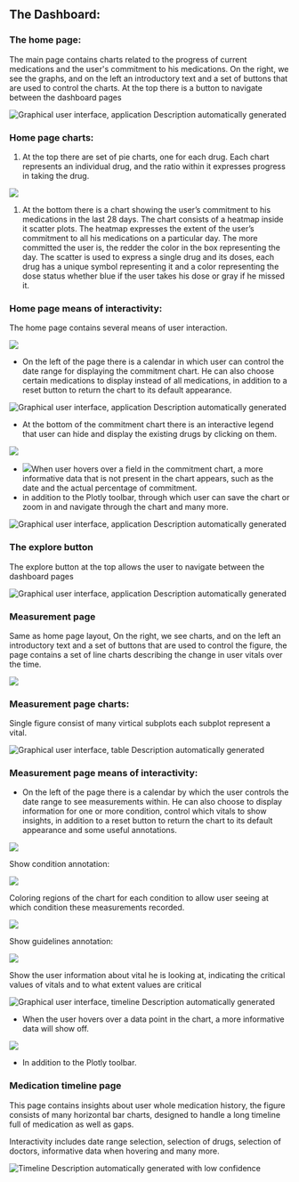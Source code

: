 ## The Dashboard:

### The home page:

The main page contains charts related to the progress of current medications and the user's commitment to his medications. On the right, we see the graphs, and on the left an introductory text and a set of buttons that are used to control the charts. At the top there is a button to navigate between the dashboard pages

![Graphical user interface, application Description automatically generated](media/5934f0f4bc75dc7f9c43f51ffa85d58d.jpg)

### Home page charts:

1.  At the top there are set of pie charts, one for each drug. Each chart represents an individual drug, and the ratio within it expresses progress in taking the drug.

![](media/448603f5e1758fd8f9362b9c5a4d9e3a.jpeg)

1.  At the bottom there is a chart showing the user’s commitment to his medications in the last 28 days. The chart consists of a heatmap inside it scatter plots. The heatmap expresses the extent of the user’s commitment to all his medications on a particular day. The more committed the user is, the redder the color in the box representing the day. The scatter is used to express a single drug and its doses, each drug has a unique symbol representing it and a color representing the dose status whether blue if the user takes his dose or gray if he missed it.

### Home page means of interactivity:

The home page contains several means of user interaction.

![](media/13e7af235875bbe3f0ae6be2ca749d48.jpeg)

-   On the left of the page there is a calendar in which user can control the date range for displaying the commitment chart. He can also choose certain medications to display instead of all medications, in addition to a reset button to return the chart to its default appearance.

![Graphical user interface, application Description automatically generated](media/673d4d4ed257c47e4f4de8362a52c8b2.jpeg)

-   At the bottom of the commitment chart there is an interactive legend that user can hide and display the existing drugs by clicking on them.

![](media/b8b9751130c01e6968c53333efeada4f.jpeg)

-   ![](media/f255480592f1878386b1156094861d22.jpeg)When user hovers over a field in the commitment chart, a more informative data that is not present in the chart appears, such as the date and the actual percentage of commitment.
-   in addition to the Plotly toolbar, through which user can save the chart or zoom in and navigate through the chart and many more.

![Graphical user interface, application Description automatically generated](media/2289d8c0f3b3f51c342655cd1427ce7f.jpeg)

### The explore button

The explore button at the top allows the user to navigate between the dashboard pages

![Graphical user interface, application Description automatically generated](media/bca181248e56679734b0e438479aa743.png)

### Measurement page

Same as home page layout, On the right, we see charts, and on the left an introductory text and a set of buttons that are used to control the figure, the page contains a set of line charts describing the change in user vitals over the time.

![](media/3145bb6a258becc31ed847f529483388.jpeg)

### Measurement page charts:

Single figure consist of many virtical subplots each subplot represent a vital.

![Graphical user interface, table Description automatically generated](media/37dc8daeb467dac445b5aefeaf7330e5.png)

### Measurement page means of interactivity:

-   On the left of the page there is a calendar by which the user controls the date range to see measurements within. He can also choose to display information for one or more condition, control which vitals to show insights, in addition to a reset button to return the chart to its default appearance and some useful annotations.

![](media/c4109ce81a61e7f731b2213d72c76c0d.jpeg)

Show condition annotation:

![](media/a37be43639af98277ef108aec406d0c8.jpeg)

Coloring regions of the chart for each condition to allow user seeing at which condition these measurements recorded.

![](media/81c54e6cc902044621e3515bca7e9f9b.jpeg)

Show guidelines annotation:

![](media/015b5b0c3d143ad3e1808c82a9bdecd7.jpeg)

Show the user information about vital he is looking at, indicating the critical values of vitals and to what extent values are critical

![Graphical user interface, timeline Description automatically generated](media/ace0b62ccbd6d8d2bcc8f20f70aa6c62.jpeg)

-   When the user hovers over a data point in the chart, a more informative data will show off.

![](media/51642ab8fa3a6c92516baf072d67ef7b.jpeg)

-   In addition to the Plotly toolbar.

### Medication timeline page

This page contains insights about user whole medication history, the figure consists of many horizontal bar charts, designed to handle a long timeline full of medication as well as gaps.

Interactivity includes date range selection, selection of drugs, selection of doctors, informative data when hovering and many more.

![Timeline Description automatically generated with low confidence](media/05cd0a19e47a45a5c1cbbdadc3a0452f.png)
